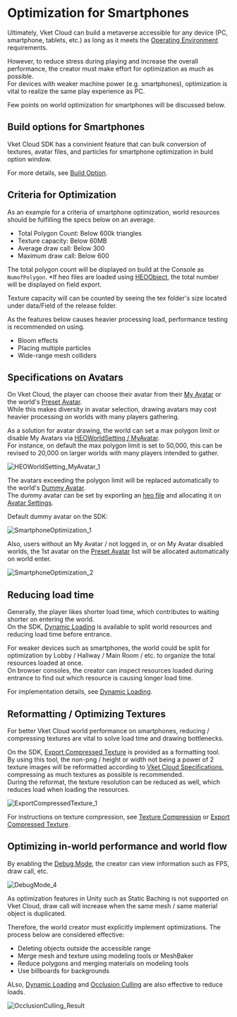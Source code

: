 # Optimization for Smartphones

Ultimately, Vket Cloud can build a metaverse accessible for any device (PC, smartphone, tablets, etc.) as long as it meets the [Operating Environment](../AboutVketCloudSDK/OperatingEnvironment.md) requirements.

However, to reduce stress during playing and increase the overall performance, the creator must make effort for optimization as much as possible.<br>
For devices with weaker machine power (e.g. smartphones), optimization is vital to realize the same play experience as PC.

Few points on world optimization for smartphones will be discussed below.

## Build options for Smartphones

Vket Cloud SDK has a convinient feature that can bulk conversion of textures, avatar files, and particles for smartphone optimization in buld option window.

For more details, see [Build Option](../WorldEditingTips/BuildOptions.md).

## Criteria for Optimization

As an example for a criteria of smartphone optimization, world resources should be fulfilling the specs below on an average.

- Total Polygon Count: Below 600k triangles
- Texture capacity: Below 60MB
- Average draw call: Below 300
- Maximum draw call: Below 600

The total polygon count will be displayed on build at the Console as `NumofPolygon`. *If heo files are loaded using [HEOObject](../HEOComponents/HEOObject.md), the total number will be displayed on field export.

Texture capacity will can be counted by seeing the tex folder's size located under data/Field of the release folder.

As the features below causes heavier processing load, performance testing is recommended on using.

- Bloom effects
- Placing multiple particles
- Wide-range mesh colliders

## Specifications on Avatars

On Vket Cloud, the player can choose their avatar from their [My Avatar](../AboutVketCloudSDK/SetupAvatar.md) or the world's [Preset Avatar](../WorldMakingGuide/PresetAvatar.md).<br>
While this makes diversity in avatar selection, drawing avatars may cost heavier processing on worlds with many players gathering.

As a solution for avatar drawing, the world can set a max polygon limit or disable My Avatars via [HEOWorldSetting / MyAvatar](../HEOComponents/HEOWorldSetting.md#myavatar). <br>
For instance, on default the max polygon limit is set to 50,000, this can be revised to 20,000 on larger worlds with many players intended to gather.

![HEOWorldSetting_MyAvatar_1](../HEOComponents/img/HEOWorldSetting_MyAvatar_1.jpg)

The avatars exceeding the polygon limit will be replaced automatically to the world's [Dummy Avatar](../HEOComponents/HEOWorldSetting.md#avatars).<br>
The dummy avatar can be set by exporting an [heo file](../WorldMakingGuide/HEOExporter_Tutorial.md) and allocating it on [Avatar Settings](../HEOComponents/HEOWorldSetting.md#avatars).

Default dummy avatar on the SDK:

![SmartphoneOptimization_1](img/SmartphoneOptimization_1.jpg)

Also, users without an My Avatar / not logged in, or on My Avatar disabled worlds, the 1st avatar on the [Preset Avatar](../WorldMakingGuide/PresetAvatar.md) list will be allocated automatically on world enter.<br>

![SmartphoneOptimization_2](img/SmartphoneOptimization_2.jpg)

## Reducing load time

Generally, the player likes shorter load time, which contributes to waiting shorter on entering the world.<br>
On the SDK, [Dynamic Loading](../HEOComponents/HEOField.md) is available to split world resources and reducing load time before entrance.

For weaker devices such as smartphones, the world could be split for optimization by Lobby / Hallway / Main Room / etc. to organize the total resources loaded at once.<br>
On browser consoles, the creator can inspect resources loaded during entrance to find out which resource is causing longer load time.

For implementation details, see [Dynamic Loading](../HEOComponents/HEOField.md).

## Reformatting / Optimizing Textures

For better Vket Cloud world performance on smartphones, reducing / compressing textures are vital to solve load time and drawing bottlenecks.

On the SDK, [Export Compressed Texture](../SDKTools/ExportCompressedTexture.md) is provided as a formatting tool. <br>
By using this tool, the non-png / height or width not being a power of 2 texture images will be reformatted according to [Vket Cloud Specifications](../WorldMakingGuide/UnityGuidelines.md#texture), compressing as much textures as possible is recommended.<br>
During the reformat, the texture resolution can be reduced as well, which reduces load when loading the resources.

![ExportCompressedTexture_1](../SDKTools/img/ExportCompressedTexture_1.jpg)

For instructions on texture compression, see [Texture Compression](./TextureCompression.md) or [Export Compressed Texture](../SDKTools/ExportCompressedTexture.md).

## Optimizing in-world performance and world flow

By enabling the [Debug Mode](../WorldEditingTips/DebugMode.md), the creator can view information such as FPS, draw call, etc.

![DebugMode_4](../WorldEditingTips/img/DebugMode_4.jpg)

As optimization features in Unity such as Static Baching is not supported on Vket Cloud, draw call will increase when the same mesh / same material object is duplicated.

Therefore, the world creator must explicitly implement optimizations. The process below are considered effective:

- Deleting objects outside the accessible range
- Merge mesh and texture using modeling tools or MeshBaker
- Reduce polygons and merging materials on modeling tools
- Use billboards for backgrounds

ALso, [Dynamic Loading](../HEOComponents/HEOField.md) and [Occlusion Culling](./OcclusionCulling.md) are also effective to reduce loads.

![OcclusionCulling_Result](img/OcclusionCulling_Result.gif)
